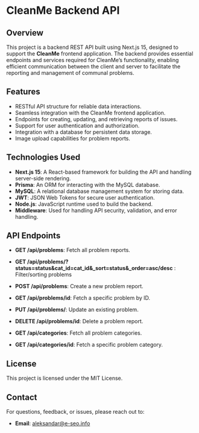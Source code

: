 # CleanMe Backend API

## Overview

This project is a backend REST API built using Next.js 15, designed to support the **CleanMe** frontend application. The backend provides essential endpoints and services required for CleanMe’s functionality, enabling efficient communication between the client and server to facilitate the reporting and management of communal problems.

## Features

- RESTful API structure for reliable data interactions.
- Seamless integration with the CleanMe frontend application.
- Endpoints for creating, updating, and retrieving reports of issues.
- Support for user authentication and authorization.
- Integration with a database for persistent data storage.
- Image upload capabilities for problem reports.

## Technologies Used

- **Next.js 15**: A React-based framework for building the API and handling server-side rendering.
- **Prisma**: An ORM for interacting with the MySQL database.
- **MySQL**: A relational database management system for storing data.
- **JWT**: JSON Web Tokens for secure user authentication.
- **Node.js**: JavaScript runtime used to build the backend.
- **Middleware**: Used for handling API security, validation, and error handling.

## API Endpoints

- **GET /api/problems**: Fetch all problem reports.
- **GET /api/problems/?status=status&cat_id=cat_id&\_sort=status&\_order=asc/desc** : Filter/sorting problems
- **POST /api/problems**: Create a new problem report.
- **GET /api/problems/id**: Fetch a specific problem by ID.
- **PUT /api/problems/**: Update an existing problem.
- **DELETE /api/problems/id**: Delete a problem report.

- **GET /api/categories**: Fetch all problem categories.
- **GET /api/categories/id**: Fetch a specific problem category.

## License

This project is licensed under the MIT License.

## Contact

For questions, feedback, or issues, please reach out to:

- **Email**: [aleksandar@e-seo.info](mailto:aleksandar@e-seo.info)
